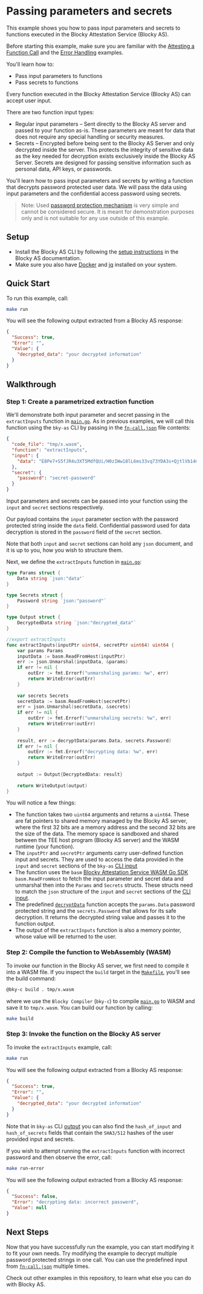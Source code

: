 # Passing parameters and secrets

This example shows you how to pass input parameters and secrets to
functions executed in the Blocky Attestation Service (Blocky AS).

Before starting this example, make sure you are familiar with the
[Attesting a Function Call](../attest_fn_call/README.md)
and the
[Error Handling](../error_handling/README.md)
examples.

You'll learn how to:

- Pass input parameters to functions
- Pass secrets to functions

Every function executed in the Blocky Attestation Service (Blocky AS)
can accept user input. 

There are two function input types:
* Regular input parameters – Sent directly to the Blocky AS server and
passed to your function as-is. These parameters are meant for data that 
does not require any special handling or security measures.
* Secrets – Encrypted before being sent to the Blocky AS Server and only
decrypted inside the server. This protects the integrity of sensitive data
as the key needed for decryption exists exclusively inside the
Blocky AS Server. Secrets are designed for passing sensitive information
such as personal data, API keys, or passwords.

You'll learn how to pass input parameters and secrets by writing a function
that decrypts password protected user data. We will pass the data using 
input parameters and the confidential access password using secrets.

> Note: Used [password protection mechanism](./decrypt.go) is very simple
and cannot be considered secure.
It is meant for demonstration purposes only and is not suitable for any use
outside of this example.
  
## Setup

- Install the Blocky AS CLI by following the
  [setup instructions](https://docs.blocky.rocks/attestation-service/{{{AS_VERSION}}}/setup)
  in the Blocky AS documentation.
- Make sure you also have
  [Docker](https://www.docker.com/) and [jq](https://jqlang.org/) installed on
  your system.

## Quick Start

To run this example, call:

```bash
make run
```

You will see the following output extracted from a Blocky AS response:

```json
{
  "Success": true,
  "Error": "",
  "Value": {
    "decrypted_data": "your decrypted information"
  }
}
```

## Walkthrough

### Step 1: Create a parametrized extraction function

We'll demonstrate both input parameter and secret passing in the `extractInputs`
function in [`main.go`](./main.go). As in previous examples,
we will call this function using the `bky-as` CLI by passing in the
[`fn-call.json`](./fn-call.json) file contents:

```json
{
  "code_file": "tmp/x.wasm",
  "function": "extractInputs",
  "input": {
    "data": "E8Pe7+S5fJR4u3XT5MdfQUi/H0zIWw18lL6ms33vq73YDA3s+QjtlVb14mCzaKFa+8TG8je/"
  },
  "secret": {
    "password": "secret-password"
  }
}
```

Input parameters and secrets can be passed into your function using
the `input` and `secret` sections respectively.

Our payload contains the `input` parameter section with
the password protected string inside the `data` field. 
Confidential password used for data decryption is stored 
in the `password` field of the `secret` section.

Note that both `input` and `secret` sections can hold any `json` document, 
and it is up to you, how you wish to structure them.

Next, we define the `extractInputs` function in [`main.go`](./main.go):

```go
type Params struct {
    Data string `json:"data"`
}

type Secrets struct {
    Password string `json:"password"`
}

type Output struct {
    DecryptedData string `json:"decrypted_data"`
}

//export extractInputs
func extractInputs(inputPtr uint64, secretPtr uint64) uint64 {
	var params Params
    inputData := basm.ReadFromHost(inputPtr)
    err := json.Unmarshal(inputData, &params)
    if err != nil {
        outErr := fmt.Errorf("unmarshaling params: %w", err)
	    return WriteError(outErr)
    }
  
    var secrets Secrets
    secretData := basm.ReadFromHost(secretPtr)
    err = json.Unmarshal(secretData, &secrets)
    if err != nil {
        outErr := fmt.Errorf("unmarshaling secrets: %w", err)
        return WriteError(outErr)
    }
  
    result, err := decryptData(params.Data, secrets.Password)
    if err != nil {
        outErr := fmt.Errorf("decrypting data: %w", err)
        return WriteError(outErr)
    }
  
    output := Output{DecryptedData: result}
  
    return WriteOutput(output)
}
```

You will notice a few things:

- The function takes two `uint64` arguments and returns a `uint64`. These are
  fat pointers to shared memory managed by the Blocky AS server, where the first
  32 bits are a memory address and the second 32 bits are the size of the data.
  The memory space is sandboxed and shared between the TEE host program (Blocky
  AS server) and the WASM runtime (your function). 
- The `inputPtr` and `secretPtr` arguments carry user-defined function
  input and secrets. They are used to access the data provided in the `input`
  and `secret` sections of the `bky-as` [CLI input](./fn-call.json)
- The function uses the `basm`
  [Blocky Attestation Service WASM Go SDK](https://github.com/blocky/basm-go-sdk/tree/{{{AS_VERSION}}})
  `basm.ReadFromHost` to fetch the input parameter and secret data
  and unmarshal then into the `Params` and `Secrets` structs. These structs need
  to match the `json` structure of the `input` and `secret` sections of the 
  [CLI input](./fn-call.json).
- The predefined [`decryptData`](./decrypt.go) function accepts the `params.Data`
  password protected string and the `secrets.Password` that allows for its safe
  decryption. It returns the decrypted string value and passes it to the function
  output.
- The output of the `extractInputs` function is also a memory pointer, whose value will be
  returned to the user.



### Step 2: Compile the function to WebAssembly (WASM)

To invoke our function in the Blocky AS server, we first need to compile
it into a WASM file. If you inspect the `build` target in the
[`Makefile`](./Makefile), you'll see the build command:

```bash
@bky-c build . tmp/x.wasm
```

where we use the `Blocky Compiler` (`bky-c`) to compile
[`main.go`](./main.go) to WASM and save it to `tmp/x.wasm`. You can build our
function by calling:

```bash
make build
```

### Step 3: Invoke the function on the Blocky AS server

To invoke the `extractInputs` example, call:

```bash
make run
```

You will see the following output extracted from a Blocky AS response:

```json
{
  "Success": true,
  "Error": "",
  "Value": {
    "decrypted_data": "your decrypted information"
  }
}
```

Note that in `bky-as` CLI [output](./tmp/successout.json) you can also find 
the `hash_of_input` and `hash_of_secrets` fields that contain the `SHA3/512`
hashes of the user provided input and secrets.

If you wish to attempt running the `extractInputs` function with incorrect password 
and then observe the error, call:

```bash
make run-error
```

You will see the following output extracted from a Blocky AS response:

```json
{
  "Success": false,
  "Error": "decrypting data: incorrect password",
  "Value": null
}
```

## Next Steps

Now that you have successfully run the example, you can start modifying it to
fit your own needs. Try modifying the example to decrypt multiple password
protected strings in one call. 
You can use the predefined input from
[`fn-call.json`](./fn-call.json) multiple times.

Check out other examples in this repository, to learn what
else you can do with Blocky AS.
